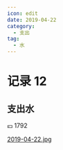 ```yaml
---
icon: edit
date: 2019-04-22
category:
  - 支出
tag:
  - 水
---
```


# 记录 12

## 支出水

:yen: 1792

[2019-04-22.jpg](https://i.postimg.cc/XqBd8MNv/2019-04-22.jpg)
